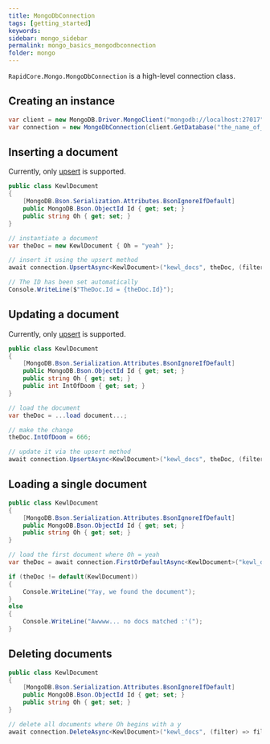 ```yaml
---
title: MongoDbConnection
tags: [getting_started]
keywords:
sidebar: mongo_sidebar
permalink: mongo_basics_mongodbconnection
folder: mongo
---
```


`RapidCore.Mongo.MongoDbConnection` is a high-level connection class.

Creating an instance
--------------------

```csharp
var client = new MongoDB.Driver.MongoClient("mongodb://localhost:27017");
var connection = new MongoDbConnection(client.GetDatabase("the_name_of_your_db"));
```

Inserting a document
--------------------

Currently, only [upsert](https://docs.mongodb.com/manual/reference/method/db.collection.update/#upsert-option) is supported.

```csharp
public class KewlDocument
{
    [MongoDB.Bson.Serialization.Attributes.BsonIgnoreIfDefault]
    public MongoDB.Bson.ObjectId Id { get; set; }
    public string Oh { get; set; }
}

// instantiate a document
var theDoc = new KewlDocument { Oh = "yeah" };

// insert it using the upsert method
await connection.UpsertAsync<KewlDocument>("kewl_docs", theDoc, (filter) => filter.Oh == "yeah");

// The ID has been set automatically
Console.WriteLine($"TheDoc.Id = {theDoc.Id}"); 
```


Updating a document
-------------------

Currently, only [upsert](https://docs.mongodb.com/manual/reference/method/db.collection.update/#upsert-option) is supported.

```csharp
public class KewlDocument
{
    [MongoDB.Bson.Serialization.Attributes.BsonIgnoreIfDefault]
    public MongoDB.Bson.ObjectId Id { get; set; }
    public string Oh { get; set; }
    public int IntOfDoom { get; set; }
}

// load the document
var theDoc = ...load document...;

// make the change
theDoc.IntOfDoom = 666;

// update it via the upsert method
await connection.UpsertAsync<KewlDocument>("kewl_docs", theDoc, (filter) => filter.Oh == "yeah");
```

Loading a single document
-------------------------

```csharp
public class KewlDocument
{
    [MongoDB.Bson.Serialization.Attributes.BsonIgnoreIfDefault]
    public MongoDB.Bson.ObjectId Id { get; set; }
    public string Oh { get; set; }
}

// load the first document where Oh = yeah
var theDoc = await connection.FirstOrDefaultAsync<KewlDocument>("kewl_docs", (filter) => filter.Oh == "yeah");

if (theDoc != default(KewlDocument))
{
    Console.WriteLine("Yay, we found the document");
}
else
{
    Console.WriteLine("Awwww... no docs matched :'(");
}
```

Deleting documents
------------------

```csharp
public class KewlDocument
{
    [MongoDB.Bson.Serialization.Attributes.BsonIgnoreIfDefault]
    public MongoDB.Bson.ObjectId Id { get; set; }
    public string Oh { get; set; }
}

// delete all documents where Oh begins with a y
await connection.DeleteAsync<KewlDocument>("kewl_docs", (filter) => filter.Oh.StartsWith("y"));
```
